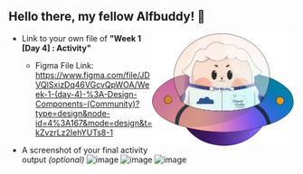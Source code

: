 ## Hello there, my fellow Alfbuddy! 💖

<img align="right" width="250px" src="../../assets/alf/alf-ufo.png">

-   Link to your own file of **"Week 1 [Day 4] : Activity"**
    - Figma File Link:<br>
      https://www.figma.com/file/JDVQlSxizDq46VGcvQpWOA/Week-1-(day-4)-%3A-Design-Components-(Community)?type=design&node-id=4%3A167&mode=design&t=kZvzrLz2IehYUTs8-1
      
-   A screenshot of your final activity output _(optional)_
    ![image](https://github.com/kasrych/AWSCC-CodeQuest-UI-UX/assets/117335742/744244b2-bdc0-4e5d-a094-33fe090a6656)
    ![image](https://github.com/kasrych/AWSCC-CodeQuest-UI-UX/assets/117335742/2913e524-a599-4e4e-9c84-da64ced762d7)
    ![image](https://github.com/kasrych/AWSCC-CodeQuest-UI-UX/assets/117335742/c839f0c6-8b91-4c7d-9935-0bca852833f4)
